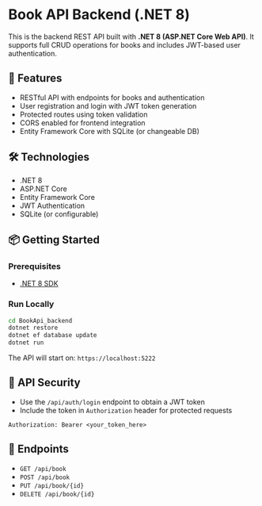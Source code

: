 ﻿# Book API Backend (.NET 8)

This is the backend REST API built with **.NET 8 (ASP.NET Core Web API)**. It supports full CRUD operations for books and includes JWT-based user authentication.

## 🚀 Features

- RESTful API with endpoints for books and authentication
- User registration and login with JWT token generation
- Protected routes using token validation
- CORS enabled for frontend integration
- Entity Framework Core with SQLite (or changeable DB)

## 🛠️ Technologies

- .NET 8
- ASP.NET Core
- Entity Framework Core
- JWT Authentication
- SQLite (or configurable)

## 📦 Getting Started

### Prerequisites

- [.NET 8 SDK](https://dotnet.microsoft.com/en-us/download/dotnet/8.0)

### Run Locally

```bash
cd BookApi_backend
dotnet restore
dotnet ef database update
dotnet run
```

The API will start on: `https://localhost:5222`

## 🔐 API Security

- Use the `/api/auth/login` endpoint to obtain a JWT token
- Include the token in `Authorization` header for protected requests

```
Authorization: Bearer <your_token_here>
```

## 📁 Endpoints

- `GET /api/book`
- `POST /api/book`
- `PUT /api/book/{id}`
- `DELETE /api/book/{id}`
